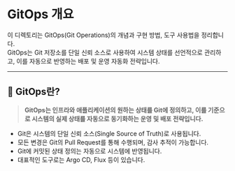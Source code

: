 # GitOps 개요

이 디렉토리는 GitOps(Git Operations)의 개념과 구현 방법, 도구 사용법을 정리합니다.  
GitOps는 Git 저장소를 단일 신뢰 소스로 사용하여 시스템 상태를 선언적으로 관리하고, 이를 자동으로 반영하는 배포 및 운영 자동화 전략입니다.

---

## 📌 GitOps란?

> **GitOps는 인프라와 애플리케이션의 원하는 상태를 Git에 정의하고, 이를 기준으로 시스템의 실제 상태를 자동으로 동기화하는 운영 및 배포 전략입니다.**

- Git은 시스템의 단일 신뢰 소스(Single Source of Truth)로 사용됩니다.
- 모든 변경은 Git의 Pull Request를 통해 수행되며, 감사 추적이 가능합니다.
- Git에 커밋된 상태 정의는 자동으로 시스템에 반영됩니다.
- 대표적인 도구로는 Argo CD, Flux 등이 있습니다.
